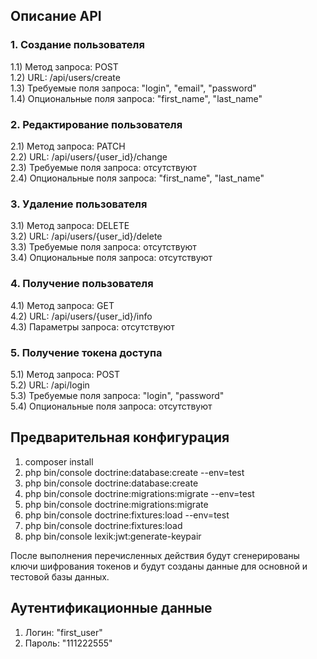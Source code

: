 ## Описание API  

### 1. Создание пользователя  
1.1) Метод запроса: POST  
1.2) URL: /api/users/create  
1.3) Требуемые поля запроса: "login", "email", "password"  
1.4) Опциональные поля запроса:  "first_name", "last_name"  


### 2. Редактирование пользователя  
2.1) Метод запроса: PATCH  
2.2) URL: /api/users/{user_id}/change  
2.3) Требуемые поля запроса: отсутствуют  
2.4) Опциональные поля запроса: "first_name", "last_name"  


### 3. Удаление пользователя  
3.1) Метод запроса: DELETE  
3.2) URL: /api/users/{user_id}/delete  
3.3) Требуемые поля запроса: отсутствуют  
3.4) Опциональные поля запроса: отсутствуют  
 

### 4. Получение пользователя  
4.1) Метод запроса: GET  
4.2) URL: /api/users/{user_id}/info  
4.3) Параметры запроса: отсутствуют  


### 5. Получение токена доступа  
5.1) Метод запроса: POST  
5.2) URL: /api/login  
5.3) Требуемые поля запроса: "login", "password"  
5.4) Опциональные поля запроса: отсутствуют


## Предварительная конфигурация  

1) composer install
2) php bin/console doctrine:database:create --env=test
3) php bin/console doctrine:database:create  
4) php bin/console doctrine:migrations:migrate --env=test
5) php bin/console doctrine:migrations:migrate
6) php bin/console doctrine:fixtures:load --env=test
7) php bin/console doctrine:fixtures:load  
8) php bin/console lexik:jwt:generate-keypair


После выполнения перечисленных действия будут сгенерированы ключи шифрования токенов и будут созданы данные для основной и тестовой базы данных.  

## Аутентификационные данные  
1) Логин: "first_user"
2) Пароль: "111222555"
